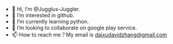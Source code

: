 - 👋 Hi, I’m @Jugglus-Juggler.
- 👀 I’m interested in github.
- 🌱 I’m currently learning python.
- 💞️ I’m looking to collaborate on google play service.
- 📫 How to reach me？My email is daixudavidzhang@gmail.com

<!---
Jugglus-Juggler/Jugglus-Juggler is a ✨ special ✨ repository because its `README.md` (this file) appears on your GitHub profile.
You can click the Preview link to take a look at your changes.
--->
